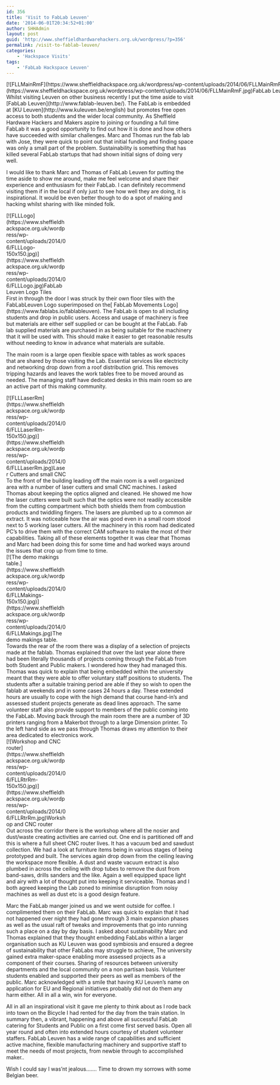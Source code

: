 ```yaml
---
id: 356
title: 'Visit to FabLab Leuven'
date: '2014-06-01T20:34:52+01:00'
author: SHHAdmin
layout: post
guid: 'http://www.sheffieldhardwarehackers.org.uk/wordpress/?p=356'
permalink: /visit-to-fablab-leuven/
categories:
    - 'Hackspace Visits'
tags:
    - 'FabLab Hackspace Leuven'
---
```


<div class="wp-caption aligncenter" id="attachment_353" style="width: 1034px">[![FLLMainRmF](https://www.sheffieldhackspace.org.uk/wordpress/wp-content/uploads/2014/06/FLLMainRmF.jpg)](https://www.sheffieldhackspace.org.uk/wordpress/wp-content/uploads/2014/06/FLLMainRmF.jpg)FabLab Leuven’s main maker space

</div>Whilst visiting Leuven on other business recently I put the time aside to visit [FabLab Leuven](http://www.fablab-leuven.be/). The FabLab is embedded at [KU Leuven](http://www.kuleuven.be/english) but promotes free open access to both students and the wider local community. As Sheffield Hardware Hackers and Makers aspire to joining or founding a full time FabLab it was a good opportunity to find out how it is done and how others have succeeded with similar challenges. Marc and Thomas run the fab lab with Jose, they were quick to point out that initial funding and finding space was only a small part of the problem. Sustainability is something that has killed several FabLab startups that had shown initial signs of doing very well.

I would like to thank Marc and Thomas of FabLab Leuven for putting the time aside to show me around, make me feel welcome and share their experience and enthusiasm for their FabLab. I can definitely recommend visiting them if in the local if only just to see how well they are doing, it is inspirational. It would be even better though to do a spot of making and hacking whilst sharing with like minded folk.

<div class="wp-caption alignleft" id="attachment_352" style="width: 160px">[![FLLLogo](https://www.sheffieldhackspace.org.uk/wordpress/wp-content/uploads/2014/06/FLLLogo-150x150.jpg)](https://www.sheffieldhackspace.org.uk/wordpress/wp-content/uploads/2014/06/FLLLogo.jpg)FabLab Leuven Logo Tiles

</div>First in through the door I was struck by their own floor tiles with the FabLabLeuven Logo superimposed on the[ FabLab Movements Logo](https://www.fablabs.io/fablableuven). The FabLab is open to all including students and drop in public users. Access and usage of machinery is free but materials are either self supplied or can be bought at the FabLab. Fab lab supplied materials are purchased in as being suitable for the machinery that it will be used with. This should make it easier to get reasonable results without needing to know in advance what materials are suitable.

The main room is a large open flexible space with tables as work spaces that are shared by those visiting the Lab. Essential services like electricity and networking drop down from a roof distribution grid. This removes tripping hazards and leaves the work tables free to be moved around as needed. The managing staff have dedicated desks in this main room so are an active part of this making community.

<div class="wp-caption alignright" id="attachment_351" style="width: 160px">[![FLLLaserRm](https://www.sheffieldhackspace.org.uk/wordpress/wp-content/uploads/2014/06/FLLLaserRm-150x150.jpg)](https://www.sheffieldhackspace.org.uk/wordpress/wp-content/uploads/2014/06/FLLLaserRm.jpg)Laser Cutters and small CNC

</div>To the front of the building leading off the main room is a well organized area with a number of laser cutters and small CNC machines. I asked Thomas about keeping the optics aligned and cleaned. He showed me how the laser cutters were built such that the optics were not readily accessible from the cutting compartment which both shields them from combustion products and twiddling fingers. The lasers are plumbed up to a common air extract. It was noticeable how the air was good even in a small room stood next to 5 working laser cutters. All the machinery in this room had dedicated PC’s to drive them with the correct CAM software to make the most of their capabilities. Taking all of these elements together it was clear that Thomas and Marc had been doing this for some time and had worked ways around the issues that crop up from time to time.

<div class="wp-caption alignleft" id="attachment_354" style="width: 160px">[![The demo makings table.](https://www.sheffieldhackspace.org.uk/wordpress/wp-content/uploads/2014/06/FLLMakings-150x150.jpg)](https://www.sheffieldhackspace.org.uk/wordpress/wp-content/uploads/2014/06/FLLMakings.jpg)The demo makings table.

</div>Towards the rear of the room there was a display of a selection of projects made at the fablab. Thomas explained that over the last year alone there had been literally thousands of projects coming through the FabLab from both Student and Public makers. I wondered how they had managed this. Thomas was quick to explain that being embedded within the university meant that they were able to offer voluntary staff positions to students. The students after a suitable training period are able if they so wish to open the fablab at weekends and in some cases 24 hours a day. These extended hours are usually to cope with the high demand that course hand-in’s and assessed student projects generate as dead lines approach. The same volunteer staff also provide support to members of the public coming into the FabLab. Moving back through the main room there are a number of 3D printers ranging from a Makerbot through to a large Dimension printer. To the left hand side as we pass through Thomas draws my attention to their area dedicated to electronics work.

<div class="wp-caption alignright" id="attachment_355" style="width: 160px">[![Workshop and CNC router](https://www.sheffieldhackspace.org.uk/wordpress/wp-content/uploads/2014/06/FLLRtrRm-150x150.jpg)](https://www.sheffieldhackspace.org.uk/wordpress/wp-content/uploads/2014/06/FLLRtrRm.jpg)Workshop and CNC router

</div>Out across the corridor there is the workshop where all the nosier and dust/waste creating activities are carried out. One end is partitioned off and this is where a full sheet CNC router lives. It has a vacuum bed and sawdust collection. We had a look at furniture items being in various stages of being prototyped and built. The services again drop down from the ceiling leaving the workspace more flexible. A dust and waste vacuum extract is also plumbed in across the ceiling with drop tubes to remove the dust from band-saws, drills sanders and the like. Again a well equipped space light and airy with a lot of thought put into keeping it serviceable. Thomas and I both agreed keeping the Lab zoned to minimise disruption from noisy machines as well as dust etc is a good design feature.

Marc the FabLab manger joined us and we went outside for coffee. I complimented them on their FabLab. Marc was quick to explain that it had not happened over night they had gone through 3 main expansion phases as well as the usual raft of tweaks and improvements that go into running such a place on a day by day basis. I asked about sustainability Marc and Thomas explained that they thought embedding FabLabs within a larger organisation such as KU Leuven was good symbiosis and ensured a degree of sustainability that other FabLabs may struggle to achieve, The university gained extra maker-space enabling more assessed projects as a component of their courses. Sharing of resources between university departments and the local community on a non partisan basis. Volunteer students enabled and supported their peers as well as members of the public. Marc acknowledged with a smile that having KU Leuven’s name on application for EU and Regional initiatives probably did not do them any harm either. All in all a win, win for everyone.

All in all an inspirational visit it gave me plenty to think about as I rode back into town on the Bicycle I had rented for the day from the train station. In summary then, a vibrant, happening and above all successful FabLab catering for Students and Public on a first come first served basis. Open all year round and often into extended hours courtesy of student volunteer staffers. FabLab Leuven has a wide range of capabilities and sufficient active machine, flexible manufacturing machinery and supportive staff to meet the needs of most projects, from newbie through to accomplished maker..

Wish I could say I was’nt jealous……. Time to drown my sorrows with some Belgian beer.